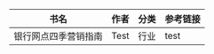 | 书名                 | 作者 | 分类 | 参考链接 |
| -------------------- | ---- | ---- | -------- |
| 银行网点四季营销指南 | Test | 行业 | test     |